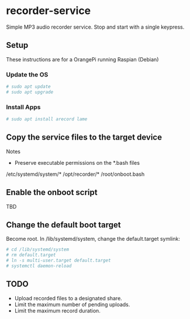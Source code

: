 # recorder-service

Simple MP3 audio recorder service. Stop and start with a single keypress.

## Setup

These instructions are for a OrangePi running Raspian (Debian)

### Update the OS

```bash
# sudo apt update
# sudo apt upgrade
```

### Install Apps

```bash
# sudo apt install arecord lame
```

## Copy the service files to the target device

Notes
- Preserve executable permissions on the *.bash files

/etc/systemd/system/*
/opt/recorder/*
/root/onboot.bash

## Enable the onboot script

TBD

## Change the default boot target

Become root. In /lib/systemd/system, change the default.target symlink:

```bash
# cd /lib/systemd/system
# rm default.target
# ln -s multi-user.target default.target
# systemctl daemon-reload
```

## TODO

- Upload recorded files to a designated share.
- Limit the maximum number of pending uploads.
- Limit the maximum record duration.
